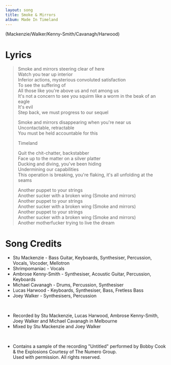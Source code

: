 ```yaml
---
layout: song
title: Smoke & Mirrors
album: Made In Timeland
---
```


(Mackenzie/Walker/Kenny-Smith/Cavanagh/Harwood)

# Lyrics

> Smoke and mirrors steering clear of here  
> Watch you tear up interior  
> Inferior actions, mysterious convoluted satisfaction  
> To see the suffering of  
> All those like you're above us and not among us  
> It's not a concern to see you squirm like a worm in the beak of an eagle  
> It's evil  
> Step back, we must progress to our sequel  
>  
> Smoke and mirrors disappearing when you're near us  
> Uncontactable, retractable  
> You must be held accountable for this  
> 
> Timeland  
>  
> Quit the chit-chatter, backstabber  
> Face up to the matter on a silver platter  
> Ducking and diving, you've been hiding  
> Undermining our capabilities  
> This operation is breaking, you're flaking, it's all unfolding at the seams  
>  
> Another puppet to your strings  
> Another sucker with a broken wing (Smoke and mirrors)  
> Another puppet to your strings  
> Another sucker with a broken wing (Smoke and mirrors)  
> Another puppet to your strings  
> Another sucker with a broken wing (Smoke and mirrors)  
> Another motherfucker trying to live the dream  

# Song Credits

* Stu Mackenzie - Bass Guitar, Keyboards, Synthesiser, Percussion, Vocals, Vocoder, Mellotron
* Shrimpomaniac - Vocals
* Ambrose Kenny-Smith - Synthesiser, Acoustic Guitar, Percussion, Keyboards
* Michael Cavanagh - Drums, Percussion, Synthesiser
* Lucas Harwood - Keyboards, Synthesiser, Bass, Fretless Bass
* Joey Walker - Synthesisers, Percussion
<br>

* Recorded by Stu Mackenzie, Lucas Harwood, Ambrose Kenny-Smith, Joey Walker and Michael Cavanagh in Melbourne
* Mixed by Stu Mackenzie and Joey Walker
<br>

* Contains a sample of the recording "Untitled" performed by Bobby Cook & the Explosions Courtesy of The Numero Group.  
Used with permission. All rights reserved.
